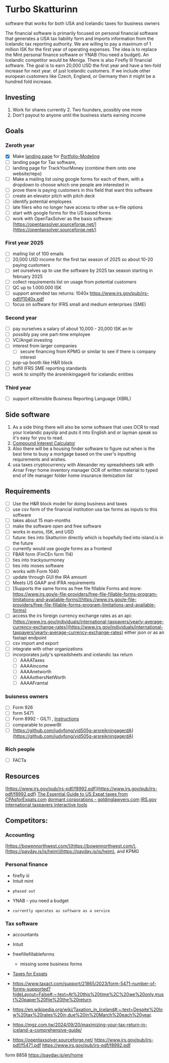 # Turbo Skatturinn
software that works for both USA and Icelandic taxes for business owners

The financial software is primarily focused on personal financial software that generates a USA tax liability form and imports information 
from the Icelandic tax reporting authority. We are willing to pay a maximum of 1 million ISK for the first year of operating expenses. The 
idea is to replace the Mint personal finance software or YNAB (You need a budget). An Icelandic competitor would be Meniga. There is also 
Firefly III financial software. The goal is to earn 20,000 USD the first year and have a ten-fold increase for next year. of just Icelandic 
customers. If we include other european customers like Czech, England, or Germany then it might be a hundred fold increase.

## Investing
1. Work for shares currently
    2. Two founders, possibly one more    
3. Don't payout to anyone until the business starts earning income

## Goals

### Zeroth year
- [x] Make [landing page](https://einfaldlega-hugmyndir.github.io/portfolio-modeling/) for [Portfolio-Modeling](https://github.com/Einfaldlega-Hugmyndir/portfolio-modeling)
- [ ] landing page for Tax software,
- [ ] landing page for TrackYourMoney (combine them onto one website/repo)
- [ ] Make a mailing list using google forms for each of them, with a dropdown to choose which one people are interested in
- [ ] prove there is paying customers in this field that want this software
- [ ] create an elevator pitch with pitch deck
- [ ] identify potential employees
- [ ] late filers who no longer have access to other us e-file options
- [ ] start with google forms for the US based forms
- [ ] work with OpenTaxSolver as the basis software: [https://opentaxsolver.sourceforge.net/](https://opentaxsolver.sourceforge.net/)

### First year 2025
- [ ] mailing list of 100 emails
- [ ] 20,000 USD income for the first tax season of 2025 so about 10-20 paying customers
- [ ] set ourselves up to use the software by 2025 tax season starting in february 2025
- [ ] collect requirements list on usage from potential customers
- [ ] QC up to 1.000.000 ISK
- [ ] support amended tax returns: 1040x https://www.irs.gov/pub/irs-pdf/f1040x.pdf
- [ ] focus on software for IFRS small and medium enterprises (SME)

### Second year
- [ ] pay ourselves a salary of about 10,000 - 20,000 ISK an hr
- [ ] possibly pay one part-time employee
- [ ] VC/Angel investing
- [ ] interest from larger companies
    - [ ] secure financing from KPMG or similar to see if there is company interest
- [ ] pop-up booth like H&R block
- [ ] fulfill IFRS SME reporting standards
- [ ] work to simplify the ársreinkingagerð for icelandic entities

### Third year
- [ ] support eXtensible Business Reporting Language (XBRL)

## Side software
1. As a side thing there will also be some software that uses OCR to read your Icelandic payslip and puts it into English and or layman speak so it's easy for you to read.
2. [Compound Interest Calculator](https://github.com/Einfaldlega-Hugmyndir/Compound_Interest_Calculator)
3. Also there will be a housing finder software to figure out when is the best time to busy a mortgage based on the user's inputting requirements and wishes.
4. usa taxes
cryptocurrency
with Alexander
my spreadsheets
talk with Arnar Freyr
home inventory manager
OCR of written material to typed
end of life manager folder
home insurance itemization list

## Requirements
- [ ] Use the H&R block model for doing business and taxes
- [ ] use csv form of the financial institution usa tax forms as inputs to this software
- [ ] takes about 15 man-months
- [ ] make the software open and free software
- [ ] works in euros, ISK, and USD
- [ ] future: ties into Skatturinn directly which is hopefully tied into island.is in the future
- [ ] currently would use google forms as a frontend
- [ ] FBAR form (FinCEn form 114)
- [ ] ties into trackyourmoney
- [ ] ties into moses software
- [ ] works with Form 1040
- [ ] update through GUI the IRA amount
- [ ] Meets US GAAP and IFRA requirements
- [ ] [Supports the same forms as free file fillable Forms and more: https://www.irs.gov/e-file-providers/free-file-fillable-forms-program-limitations-and-available-forms](https://www.irs.gov/e-file-providers/free-file-fillable-forms-program-limitations-and-available-forms)
- [ ] access the irs foreign currency exchange rates as an api: [https://www.irs.gov/individuals/international-taxpayers/yearly-average-currency-exchange-rates](https://www.irs.gov/individuals/international-taxpayers/yearly-average-currency-exchange-rates) either json or as an fastapi endpoint
- [ ] csv import and export
- [ ] integrate with other organizations
- [ ] incorporates judy's spreadsheets and icelandic tax return
    - [ ] AAAATaxes
    - [ ] AAAAincome
    - [ ] AAAAnetworth
    - [ ] AAAAothersNetWorth
    - [ ] AAAAFramtal
### buisness owners
- [ ] Form 926
- [ ] form 5471
- [ ] Form 8992 - GILTI , [Instructions](https://www.irs.gov/instructions/i8992#en_US_202312_publink100046264)
- [ ] comparable to powerBI
- [ ] [https://github.com/judyfong/vid505g-arsreikningagerdA](https://github.com/judyfong/vid505g-arsreikningagerdA)
### Rich people
- [ ] FACTa


## Resources
[https://www.irs.gov/pub/irs-pdf/f8992.pdf](https://www.irs.gov/pub/irs-pdf/f8992.pdf)
[The Essential Guide to US Expat taxes from CPAsforExpats.com](https://www.cpasforexpats.com/post/us-expat-taxes-iceland)
[dormant corporations - goldinglawyers.com](https://www.goldinglawyers.com/irs-revenue-procedure-92-70-5471-dormant-cfc-rules/#:~:text=IRS%20Revenue%20Procedure%2092%2D70%3A%20The%20IRS%20form%205471%20is,5471%20can%20be%20quite%20complicated.)
[IRS.gov international taxpayers interactive tools](https://www.irs.gov/individuals/international-taxpayers/international-taxpayers-interactive-tools)

## Competitors: 

### Accounting
[https://bowennorthwest.com/](https://bowennorthwest.com/), [https://payday.is/is/heim](https://payday.is/is/heim), and KPMG

### Personal finance
- firefly iii
- Intuit mint
-     phased out
- YNAB - you need a budget
-     currently operates as software as a service

### Tax software
- accountants
- Intuit
- freefillefillableforms
    - missing some business forms
- [Taxes for Expats](https://www.taxesforexpats.com/about/about-us.html)

- https://www.taxact.com/support/21865/2023/form-5471-number-of-forms-supported?hideLayout=False#:~:text=At%20this%20time%2C%20we%20only,must%20paper%20file%20the%20return.
-  https://en.wikipedia.org/wiki/Taxation_in_Iceland#:~:text=Despite%20low%20tax%20rates%20in,due%20in%20March%20each%20year.
-  https://mgz.com.tw/2024/09/20/maximizing-your-tax-return-in-iceland-a-comprehensive-guide/
-  https://opentaxsolver.sourceforge.net/
https://www.irs.gov/pub/irs-pdf/f5471.pdf
https://www.irs.gov/pub/irs-pdf/f8992.pdf

form 8858
https://payday.is/en/home
